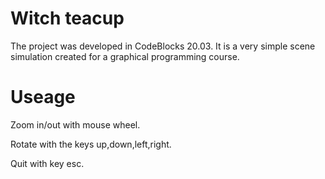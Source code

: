 # Witch teacup
The project was developed in CodeBlocks 20.03. It is a very simple scene simulation created for a graphical programming course.

# Useage
Zoom in/out with mouse wheel.

Rotate with the keys up,down,left,right.

Quit with key esc.

